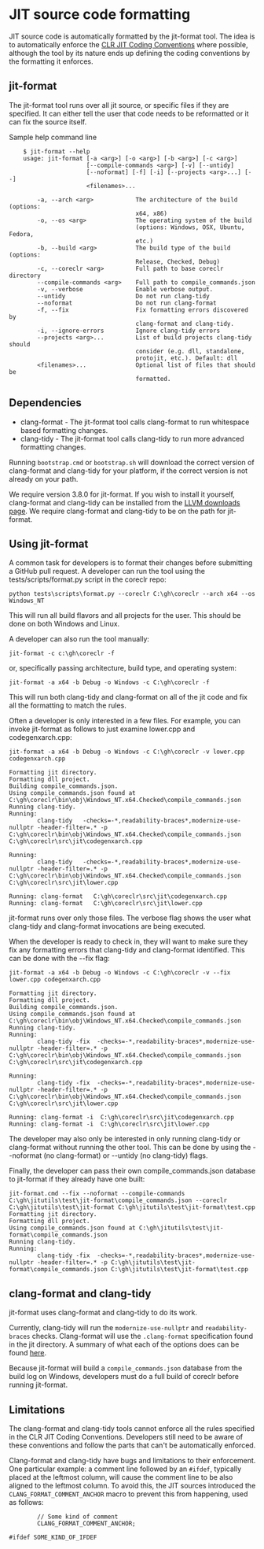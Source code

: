 # JIT source code formatting

JIT source code is automatically formatted by the jit-format tool.
The idea is to automatically enforce the
[CLR JIT Coding Conventions](https://github.com/dotnet/coreclr/blob/master/Documentation/coding-guidelines/clr-jit-coding-conventions.md)
where possible, although the tool by its nature ends up defining the
coding conventions by the formatting it enforces.

## jit-format

The jit-format tool runs over all jit source, or specific files if they are specified.
It can either tell the user that code needs to be reformatted or it
can fix the source itself.

Sample help command line
```
    $ jit-format --help
    usage: jit-format [-a <arg>] [-o <arg>] [-b <arg>] [-c <arg>]
                      [--compile-commands <arg>] [-v] [--untidy]
                      [--noformat] [-f] [-i] [--projects <arg>...] [--]
                      <filenames>...

        -a, --arch <arg>            The architecture of the build (options:
                                    x64, x86)
        -o, --os <arg>              The operating system of the build
                                    (options: Windows, OSX, Ubuntu, Fedora,
                                    etc.)
        -b, --build <arg>           The build type of the build (options:
                                    Release, Checked, Debug)
        -c, --coreclr <arg>         Full path to base coreclr directory
        --compile-commands <arg>    Full path to compile_commands.json
        -v, --verbose               Enable verbose output.
        --untidy                    Do not run clang-tidy
        --noformat                  Do not run clang-format
        -f, --fix                   Fix formatting errors discovered by
                                    clang-format and clang-tidy.
        -i, --ignore-errors         Ignore clang-tidy errors
        --projects <arg>...         List of build projects clang-tidy should
                                    consider (e.g. dll, standalone,
                                    protojit, etc.). Default: dll
        <filenames>...              Optional list of files that should be
                                    formatted.
```

## Dependencies

* clang-format - The jit-format tool calls clang-format to run whitespace based formatting changes.
* clang-tidy - The jit-format tool calls clang-tidy to run more advanced formatting changes.

Running `bootstrap.cmd` or `bootstrap.sh` will download the correct version of clang-format and clang-tidy
for your platform, if the correct version is not already on your path.

We require version 3.8.0 for jit-format. If you wish to install it yourself,
clang-format and clang-tidy can be installed from the
[LLVM downloads page](http://llvm.org/releases/download.html#3.8.0).
We require clang-format and clang-tidy to be on the path for jit-format.

## Using jit-format

A common task for developers is to format their changes before submitting a GitHub pull request.
A developer can run the tool using the tests/scripts/format.py script in the coreclr repo:

```
python tests\scripts\format.py --coreclr C:\gh\coreclr --arch x64 --os Windows_NT
```

This will run all build flavors and all projects for the user. This should be done on both
Windows and Linux.

A developer can also run the tool manually:

```
jit-format -c c:\gh\coreclr -f
```

or, specifically passing architecture, build type, and operating system:

```
jit-format -a x64 -b Debug -o Windows -c C:\gh\coreclr -f
```

This will run both clang-tidy and clang-format on all of the jit code and fix all the
formatting to match the rules.

Often a developer is only interested in a few files. For example,
you can invoke jit-format as follows to just examine lower.cpp and codegenxarch.cpp:

```
jit-format -a x64 -b Debug -o Windows -c C:\gh\coreclr -v lower.cpp codegenxarch.cpp

Formatting jit directory.
Formatting dll project.
Building compile_commands.json.
Using compile_commands.json found at C:\gh\coreclr\bin\obj\Windows_NT.x64.Checked\compile_commands.json
Running clang-tidy.
Running:
        clang-tidy   -checks=-*,readability-braces*,modernize-use-nullptr -header-filter=.* -p C:\gh\coreclr\bin\obj\Windows_NT.x64.Checked\compile_commands.json C:\gh\coreclr\src\jit\codegenxarch.cpp

Running:
        clang-tidy   -checks=-*,readability-braces*,modernize-use-nullptr -header-filter=.* -p C:\gh\coreclr\bin\obj\Windows_NT.x64.Checked\compile_commands.json C:\gh\coreclr\src\jit\lower.cpp

Running: clang-format   C:\gh\coreclr\src\jit\codegenxarch.cpp
Running: clang-format   C:\gh\coreclr\src\jit\lower.cpp
```

jit-format runs over only those files. The verbose flag shows the user what
clang-tidy and clang-format invocations are being executed.

When the developer is ready to check in, they will want to make sure they fix any formatting
errors that clang-tidy and clang-format identified. This can be done with the --fix flag:

```
jit-format -a x64 -b Debug -o Windows -c C:\gh\coreclr -v --fix lower.cpp codegenxarch.cpp

Formatting jit directory.
Formatting dll project.
Building compile_commands.json.
Using compile_commands.json found at C:\gh\coreclr\bin\obj\Windows_NT.x64.Checked\compile_commands.json
Running clang-tidy.
Running:
        clang-tidy -fix  -checks=-*,readability-braces*,modernize-use-nullptr -header-filter=.* -p C:\gh\coreclr\bin\obj\Windows_NT.x64.Checked\compile_commands.json C:\gh\coreclr\src\jit\codegenxarch.cpp

Running:
        clang-tidy -fix  -checks=-*,readability-braces*,modernize-use-nullptr -header-filter=.* -p C:\gh\coreclr\bin\obj\Windows_NT.x64.Checked\compile_commands.json C:\gh\coreclr\src\jit\lower.cpp

Running: clang-format -i  C:\gh\coreclr\src\jit\codegenxarch.cpp
Running: clang-format -i  C:\gh\coreclr\src\jit\lower.cpp
```

The developer may also only be interested in only running clang-tidy or clang-format without
running the other tool. This can be done by using the --noformat (no clang-format) or
--untidy (no clang-tidy) flags.

Finally, the developer can pass their own compile_commands.json database to jit-format
if they already have one built:

```
jit-format.cmd --fix --noformat --compile-commands C:\gh\jitutils\test\jit-format\compile_commands.json --coreclr C:\gh\jitutils\test\jit-format C:\gh\jitutils\test\jit-format\test.cpp
Formatting jit directory.
Formatting dll project.
Using compile_commands.json found at C:\gh\jitutils\test\jit-format\compile_commands.json
Running clang-tidy.
Running:
        clang-tidy -fix  -checks=-*,readability-braces*,modernize-use-nullptr -header-filter=.* -p C:\gh\jitutils\test\jit-format\compile_commands.json C:\gh\jitutils\test\jit-format\test.cpp
```

## clang-format and clang-tidy

jit-format uses clang-format and clang-tidy to do its work.

Currently, clang-tidy will run the `modernize-use-nullptr` and `readability-braces`
checks. Clang-format will use the `.clang-format` specification found in the jit directory.
A summary of what each of the options does can be found
[here](http://llvm.org/releases/3.8.0/tools/clang/docs/ClangFormatStyleOptions.html).

Because jit-format will build a `compile_commands.json` database from the build log on Windows,
developers must do a full build of coreclr before running jit-format.

## Limitations

The clang-format and clang-tidy tools cannot enforce all the rules specified in the CLR JIT Coding Conventions.
Developers still need to be aware of these conventions and follow the parts that can't be automatically
enforced.

Clang-format and clang-tidy have bugs and limitations to their enforcement. One particular example: a comment
line followed by an `#ifdef`, typically placed at the leftmost column, will cause the comment line to be also
aligned to the leftmost column. To avoid this, the JIT sources introduced the `CLANG_FORMAT_COMMENT_ANCHOR`
macro to prevent this from happening, used as follows:

```
        // Some kind of comment
        CLANG_FORMAT_COMMENT_ANCHOR;

#ifdef SOME_KIND_OF_IFDEF
```
